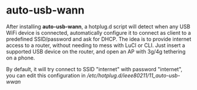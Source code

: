 # auto-usb-wann
After installing  **auto-usb-wann**, a hotplug.d script will detect when any USB WiFi device is connected, automatically configure it to connect as client to a predefined SSID/password and ask for DHCP.
The idea is to provide internet access to a router, without needing to mess with LuCI or CLI.
Just insert a supported USB device on the router, and open an AP with 3g/4g tethering on a phone.

By default, it will try connect to SSID "internet" with password "internet", you can edit this configuration in  */etc/hotplug.d/ieee80211/11_auto-usb-wwan*